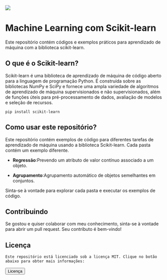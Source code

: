 <!DOCTYPE html>
<html>

<head>
 <img src="https://thumbs.gfycat.com/AshamedWeightyDachshund-max-1mb.gif">
</head>

<body>

  <h1>Machine Learning com Scikit-learn</h1>

  <p>Este repositório contém códigos e exemplos práticos para aprendizado de máquina com a biblioteca scikit-learn.</p>

  <h2>O que é o Scikit-learn?</h2>

  <p>Scikit-learn é uma biblioteca de aprendizado de máquina de código aberto para a linguagem de programação Python. É construída sobre as bibliotecas NumPy e SciPy e fornece uma ampla variedade de algoritmos de aprendizado de máquina supervisionados e não supervisionados, além de funções úteis para pré-processamento de dados, avaliação de modelos e seleção de recursos.</p>

  
  <code>pip install scikit-learn</code>

  <h2>Como usar este repositório?</h2>

  <p>Este repositório contém exemplos de código para diferentes tarefas de aprendizado de máquina usando a biblioteca Scikit-learn. Cada pasta contém um exemplo diferente.</p>

  <ul>
    <li><strong>Regressão</strong>:Prevendo um atributo de valor contínuo associado a um objeto.</li>
  </ul>
  <ul>
    <li><strong>Agrupamento</strong>:Agrupamento automático de objetos semelhantes em conjuntos.</li>
  </ul>

  <p>Sinta-se à vontade para explorar cada pasta e executar os exemplos de código.</p>

  <h2>Contribuindo</h2>

  <p>Se gostou e quiser colaborar com meu conhecimento, sinta-se à vontade para abrir um pull request. Seu contributo é bem-vindo!</p>

  <h2>Licença</h2>

    Este repositório está licenciado sob a licença MIT. Clique no botão abaixo para obter mais informações:
 <a href="https://github.com/MateusMurinelly/mch_lrng/blob/main/LICENSE" target="_blank"><button type="button">Licença</button></a>


</body>

</html>
